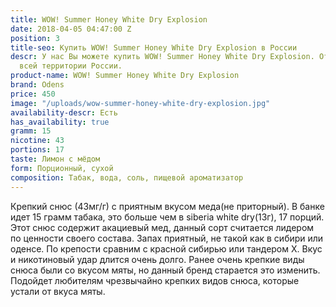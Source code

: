 ```yaml
---
title: WOW! Summer Honey White Dry Explosion
date: 2018-04-05 04:47:00 Z
position: 3
title-seo: Купить WOW! Summer Honey White Dry Explosion в России
descr: У нас Вы можете купить WOW! Summer Honey White Dry Explosion. Отправляем по
  всей территории России.
product-name: WOW! Summer Honey White Dry Explosion
brand: Odens
price: 450
image: "/uploads/wow-summer-honey-white-dry-explosion.jpg"
availability-descr: Есть
has_availability: true
gramm: 15
nicotine: 43
portions: 17
taste: Лимон с мёдом
form: Порционный, сухой
composition: Табак, вода, соль, пищевой ароматизатор
---
```


Крепкий снюс (43мг/г) с приятным вкусом меда(не приторный). В банке идет 15 грамм табака, это больше чем в siberia white dry(13г), 17 порций. Этот снюс содержит акациевый мед, данный сорт считается лидером по ценности своего состава. Запах приятный, не такой как в сибири или оденсе. По крепости сравним с красной сибирью или тандером Х. Вкус и никотиновый удар длится очень долго. Ранее очень крепкие виды снюса были со вкусом мяты, но данный бренд старается это изменить. Подойдет любителям чрезвычайно крепких видов снюса, которые устали от вкуса мяты.
